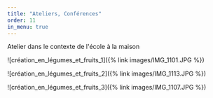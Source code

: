 ```yaml
---
title: "Ateliers, Conférences"
order: 11
in_menu: true
---
```

Atelier dans le contexte de l'école à la maison 

![création_en_légumes_et_fruits_1]({% link images/IMG_1101.JPG %})

![création_en_légumes_et_fruits_2]({% link images/IMG_1113.JPG %})

![création_en_légumes_et_fruits_3]({% link images/IMG_1107.JPG %}) 
